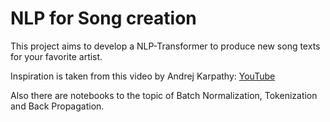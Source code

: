 # NLP for Song creation

This project aims to develop a NLP-Transformer to produce new song texts for your favorite artist.

Inspiration is taken from this video by Andrej Karpathy: [YouTube](https://www.youtube.com/watch?v=kCc8FmEb1nY)

Also there are notebooks to the topic of Batch Normalization, Tokenization and Back Propagation.
